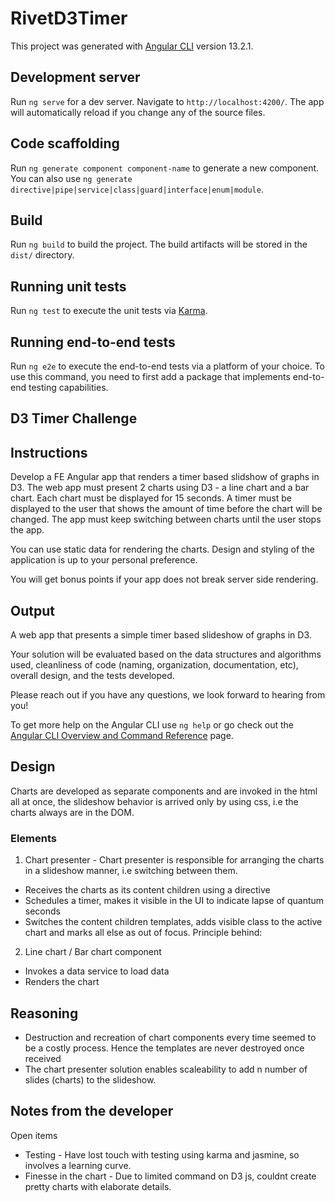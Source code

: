 # RivetD3Timer

This project was generated with [Angular CLI](https://github.com/angular/angular-cli) version 13.2.1.

## Development server

Run `ng serve` for a dev server. Navigate to `http://localhost:4200/`. The app will automatically reload if you change any of the source files.

## Code scaffolding

Run `ng generate component component-name` to generate a new component. You can also use `ng generate directive|pipe|service|class|guard|interface|enum|module`.

## Build

Run `ng build` to build the project. The build artifacts will be stored in the `dist/` directory.

## Running unit tests

Run `ng test` to execute the unit tests via [Karma](https://karma-runner.github.io).

## Running end-to-end tests

Run `ng e2e` to execute the end-to-end tests via a platform of your choice. To use this command, you need to first add a package that implements end-to-end testing capabilities.

## D3 Timer Challenge

## Instructions ##

Develop a FE Angular app that renders a timer based slidshow of graphs in D3. The web app must present 2 charts using D3 - a line chart and a bar chart. Each chart must be displayed for 15 seconds. A timer must be displayed to the user that shows the amount of time before the chart will be changed. The app must keep switching between charts until the user stops the app.

You can use static data for rendering the charts. Design and styling of the application is up to your personal preference.

You will get bonus points if your app does not break server side rendering.

## Output ##

A web app that presents a simple timer based slideshow of graphs in D3.


Your solution will be evaluated based on the data structures and algorithms used, cleanliness of code (naming, organization, documentation, etc), overall design, and the tests developed.

Please reach out if you have any questions, we look forward to hearing from you!

To get more help on the Angular CLI use `ng help` or go check out the [Angular CLI Overview and Command Reference](https://angular.io/cli) page.

## Design

Charts are developed as separate components and are invoked in the html all at once, the slideshow behavior is arrived only by using css, i.e the charts always are in the DOM.

### Elements

1. Chart presenter - Chart presenter is responsible for arranging the charts in a slideshow manner, i.e switching between them.
  - Receives the charts as its content children using a directive
  - Schedules a timer, makes it visible in the UI to indicate lapse of quantum seconds
  - Switches the content children templates, adds visible class to the active chart and marks all else as out of focus.
Principle behind:
2. Line chart / Bar chart component
  - Invokes a data service to load data
  - Renders the chart

## Reasoning

- Destruction and recreation of chart components every time seemed to be a costly process. Hence the templates are never destroyed once received
- The chart presenter solution enables scaleability to add n number of slides (charts) to the slideshow.
## Notes from the developer

Open items
- Testing - Have lost touch with testing using karma and jasmine, so involves a learning curve.
- Finesse in the chart - Due to limited command on D3 js, couldnt create pretty charts with elaborate details.
